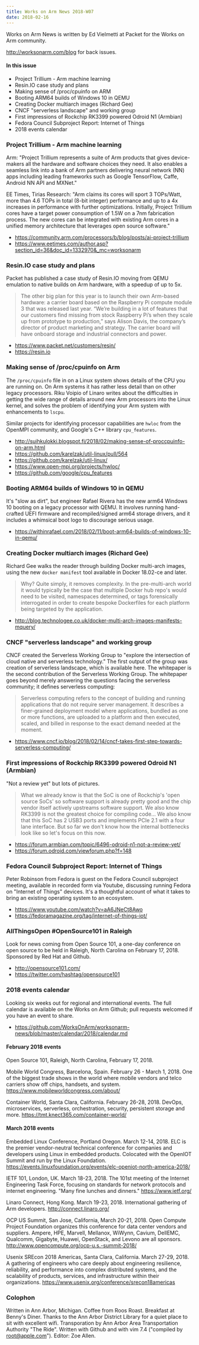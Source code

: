 ```yaml
---
title: Works on Arm News 2018-W07
date: 2018-02-16
---
```


Works on Arm News is written by Ed Vielmetti at Packet for the
Works on Arm community.

http://worksonarm.com/blog for back issues.

#### In this issue

* Project Trillium - Arm machine learning
* Resin.IO case study and plans
* Making sense of /proc/cpuinfo on ARM
* Booting ARM64 builds of Windows 10 in QEMU
* Creating Docker multiarch images (Richard Gee)
* CNCF "serverless landscape" and working group
* First impressions of Rockchip RK3399 powered Odroid N1 (Armbian)
* Fedora Council Subproject Report: Internet of Things
* 2018 events calendar

### Project Trillium - Arm machine learning

Arm: "Project Trillium represents a suite of Arm products that gives
device-makers all the hardware and software choices they need. It
also enables a seamless link into a bank of Arm partners delivering
neural network (NN) apps including leading frameworks such as Google
TensorFlow, Caffe, Android NN API and MXNet."

EE Times, Tirias Research: "Arm claims its cores will sport 3
TOPs/Watt, more than 4.6 TOPs in total (8-bit integer) performance
and up to a 4x increases in performance with further optimizations.
Initially, Project Trillium cores have a target power consumption
of 1.5W on a 7nm fabrication process. The new cores can be integrated
with existing Arm cores in a unified memory architecture that
leverages open source software."

* https://community.arm.com/processors/b/blog/posts/ai-project-trillium
* https://www.eetimes.com/author.asp?section_id=36&doc_id=1332970&_mc=worksonarm

### Resin.IO case study and plans

Packet has published a case study of Resin.IO moving from QEMU emulation to
native builds on Arm hardware, with a speedup of up to 5x.

> The other big plan for this year is to launch their own Arm-based
hardware: a carrier board based on the Raspberry Pi compute module
3 that was released last year. “We’re building in a lot of features
that our customers find missing from stock Raspberry Pi’s when they
scale up from prototype to production,” says Alison Davis, the
company’s director of product marketing and strategy.  The carrier
board will have onboard storage and industrial connectors and power.

* https://www.packet.net/customers/resin/
* https://resin.io

### Making sense of /proc/cpuinfo on Arm

The `/proc/cpuinfo` file in on a Linux system shows details of the
CPU you are running on. On Arm systems it has rather less detail than
on other legacy processors. Riku Voipio of Linaro writes about the
difficulties in getting the wide range of details around new Arm
processors into the Linux kernel, and solves the problem of identifying
your Arm system with enhancements to `lscpu`.

Similar projects for identifying processor capabilities are `hwloc` from
the OpenMPI community, and Google's C++ library `cpu_features`.

* http://suihkulokki.blogspot.fi/2018/02/making-sense-of-proccpuinfo-on-arm.html
* https://github.com/karelzak/util-linux/pull/564
* https://github.com/karelzak/util-linux/
* https://www.open-mpi.org/projects/hwloc/
* https://github.com/google/cpu_features

### Booting ARM64 builds of Windows 10 in QEMU

It's "slow as dirt", but engineer Rafael Rivera has the new arm64 Windows 10 
booting on a legacy processor with QEMU. It involves running
hand-crafted UEFI firmware and recompiled/signed arm64 storage drivers,
and it includes a whimsical boot logo to discourage serious usage.

* https://withinrafael.com/2018/02/11/boot-arm64-builds-of-windows-10-in-qemu/

### Creating Docker multiarch images (Richard Gee)

Richard Gee walks the reader through building Docker multi-arch images,
using the new `docker manifest` tool available in Docker 18.02-ce and
later.

> Why? Quite simply, it removes complexity. In the pre-multi-arch
world it would typically be the case that multiple Docker hub repo's
would need to be visited, namespaces determined, or tags forensically
interrogated in order to create bespoke Dockerfiles for each platform
being targeted by the application.

* http://blog.technologee.co.uk/docker-multi-arch-images-manifests-mquery/

### CNCF "serverless landscape" and working group

CNCF created the Serverless Working Group to "explore the intersection
of cloud native and serverless technology." The first output of the
group was creation of serverless landscape, which is available here.
The whitepaper is the second contribution of the Serverless Working
Group. The whitepaper goes beyond merely answering the questions
facing the serverless community; it defines serverless computing:

> Serverless computing refers to the concept of building and running
applications that do not require server management. It describes a
finer-grained deployment model where applications, bundled as one
or more functions, are uploaded to a platform and then executed,
scaled, and billed in response to the exact demand needed at the
moment.

* https://www.cncf.io/blog/2018/02/14/cncf-takes-first-step-towards-serverless-computing/

### First impressions of Rockchip RK3399 powered Odroid N1 (Armbian)

"Not a review yet" but lots of pictures.

> What we already know is that the SoC is one of Rockchip's 'open
source SoCs' so software support is already pretty good and the
chip vendor itself actively upstreams software support. We also
know RK3399 is not the greatest choice for compiling code...
We also know that this SoC has 2 USB3 ports and implements PCIe 2.1
with a four lane interface. But so far we don't know how the internal
bottlenecks look like so let's focus on this now.

* https://forum.armbian.com/topic/6496-odroid-n1-not-a-review-yet/
* https://forum.odroid.com/viewforum.php?f=148

### Fedora Council Subproject Report: Internet of Things

Peter Robinson from Fedora is guest on the Fedora Council
subproject meeting, available in recorded form via Youtube,
discussing running Fedora on "Internet of Things" devices.
It's a thoughtful account of what it takes to bring an existing
operating system to an ecosystem.

* https://www.youtube.com/watch?v=aA6JNeCt8Awo
* https://fedoramagazine.org/tag/internet-of-things-iot/

### AllThingsOpen #OpenSource101 in Raleigh

Look for news coming from Open Source 101, a one-day conference
on open source to be held in Raleigh, North Carolina on February 17, 2018.
Sponsored by Red Hat and Github.

* http://opensource101.com/
* https://twitter.com/hashtag/opensource101

### 2018 events calendar

Looking six weeks out for regional and international events. The full
calendar is available on the Works on Arm Github; pull requests
welcomed if you have an event to share.

* https://github.com/WorksOnArm/worksonarm-news/blob/master/calendar/2018/calendar.md 

#### February 2018 events

Open Source 101, Raleigh, North Carolina, February 17, 2018.

Mobile World Congress, Barcelona, Spain. February 26 - March 1,
2018. One of the biggest trade shows in the world where mobile
vendors and telco carriers show off chips, handsets, and system.
https://www.mobileworldcongress.com/about/

Container World, Santa Clara, California. February 26-28, 2018.
DevOps, microservices, serverless, orchestration, security, persistent
storage and more.  https://tmt.knect365.com/container-world/

#### March 2018 events 

Embedded Linux Conference, Portland Oregon. March 12-14, 2018.  ELC
is the premier vendor-neutral technical conference for companies
and developers using Linux in embedded products. Colocated with
the OpenIOT Summit and run by the Linux Foundation.
https://events.linuxfoundation.org/events/elc-openiot-north-america-2018/

IETF 101, London, UK. March 18-23, 2018.  The 101st meeting of the
Internet Engineering Task Force, focusing on standards for network
protocols and internet engineering. "Many fine lunches and dinners."  https://www.ietf.org/

Linaro Connect, Hong Kong. March 19-23, 2018.  International gathering
of Arm developers.  http://connect.linaro.org/

OCP US Summit, San Jose, California, March 20-21, 2018.  Open Compute
Project Foundation organizes this conference for data center vendors
and suppliers. Ampere, HPE, Marvell, Mellanox, WiWynn, Cavium,
DellEMC, Qualcomm, Gigabyte, Huawei, OpenStack, and Levono are all
sponsors.  http://www.opencompute.org/ocp-u.s.-summit-2018/

Usenix SREcon 2018 Americas, Santa Clara, California. March 27-29, 2018. 
A gathering of engineers who care deeply about engineering resilience, 
reliability, and performance into complex distributed systems, and the 
scalability of products, services, and infrastructure within their organizations.
https://www.usenix.org/conference/srecon18americas

### Colophon

Written in Ann Arbor, Michigan. Coffee from Roos Roast. Breakfast at Benny's Diner.
Thanks to the Ann Arbor District Library for a quiet place to sit with excellent
wifi. Transporation by Ann Arbor Area Transportation Authority "The Ride". Written
with Github and with vim 7.4 ("compiled by root@apple.com"). Editor: Zoe Allen.
